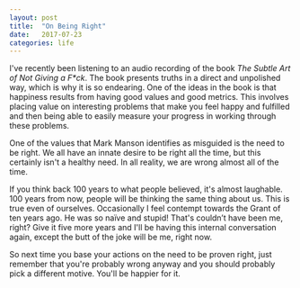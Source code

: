 ```yaml
---
layout: post
title:  "On Being Right"
date:   2017-07-23
categories: life
---
```


I've recently been listening to an audio recording of the book _The Subtle Art of Not Giving a F*ck_. The book presents truths in a direct and unpolished way, which is why it is so endearing. One of the ideas in the book is that happiness results from having good values and good metrics. This involves placing value on interesting problems that make you feel happy and fulfilled and then being able to easily measure your progress in working through these problems. 

One of the values that Mark Manson identifies as misguided is the need to be right. We all have an innate desire to be right all the time, but this certainly isn't a healthy need. In all reality, we are wrong almost all of the time. 

If you think back 100 years to what people believed, it's almost laughable. 100 years from now, people will be thinking the same thing about us. This is true even of ourselves. Occasionally I feel contempt towards the Grant of ten years ago. He was so naïve and stupid! That's couldn’t have been me, right? Give it five more years and I'll be having this internal conversation again, except the butt of the joke will be me, right now.

So next time you base your actions on the need to be proven right, just remember that you're probably wrong anyway and you should probably pick a different motive. You'll be happier for it.